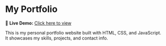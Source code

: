 # My Portfolio

🚀 **Live Demo:** [Click here to view](https://bhuvan-my-portfolio.netlify.app/)

This is my personal portfolio website built with HTML, CSS, and JavaScript. It showcases my skills, projects, and contact info.

